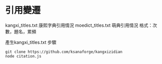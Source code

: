 引用變遷
==============
kangxi_titles.txt 康熙字典引用情況
moedict_titles.txt 萌典引用情況
格式：次數，題名，累頻

產生kangxi_titles.txt 步驟

    git clone https://github.com/ksanaforge/kangxizidian
    node citation.js

